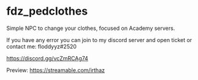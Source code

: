 # fdz_pedclothes
Simple NPC to change your clothes, focused on Academy servers.

If you have any error you can join to my discord server and open ticket or contact me: floddyyz#2520 

https://discord.gg/vcZmRCAg74

Preview:
https://streamable.com/irthaz

